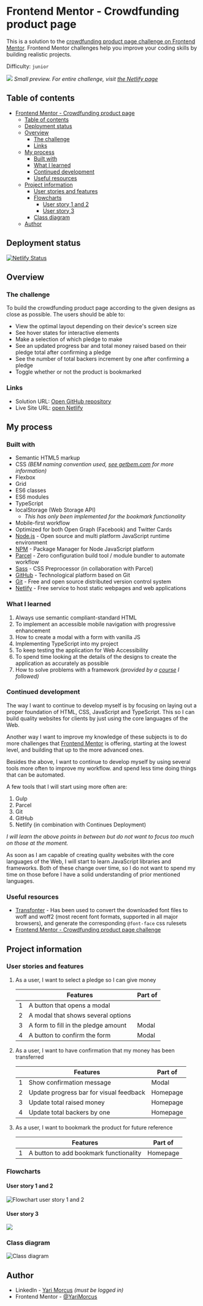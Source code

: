 # Frontend Mentor - Crowdfunding product page

This is a solution to the [crowdfunding product page challenge on Frontend Mentor](https://www.frontendmentor.io/challenges/crowdfunding-product-page-7uvcZe7ZR). Frontend Mentor challenges help you improve your coding skills by building realistic projects.

Difficulty: `junior`

[//]: # 'Insert screenshot below'

![](screenshot.png)
_Small preview. For entire challenge, visit [the Netlify page](https://crowdfunding-product-page-yari-morcus.netlify.app)_

## Table of contents

- [Frontend Mentor - Crowdfunding product page](#frontend-mentor---crowdfunding-product-page)
  - [Table of contents](#table-of-contents)
  - [Deployment status](#deployment-status)
  - [Overview](#overview)
    - [The challenge](#the-challenge)
    - [Links](#links)
  - [My process](#my-process)
    - [Built with](#built-with)
    - [What I learned](#what-i-learned)
    - [Continued development](#continued-development)
    - [Useful resources](#useful-resources)
  - [Project information](#project-information)
    - [User stories and features](#user-stories-and-features)
    - [Flowcharts](#flowcharts)
      - [User story 1 and 2](#user-story-1-and-2)
      - [User story 3](#user-story-3)
    - [Class diagram](#class-diagram)
  - [Author](#author)

## Deployment status

[![Netlify Status](https://api.netlify.com/api/v1/badges/1847b09a-3b92-45eb-b062-59d22aac2553/deploy-status)](https://app.netlify.com/sites/crowdfunding-product-page-yari-morcus/deploys)

## Overview

### The challenge

To build the crowdfunding product page according to the given designs as close as possible.
The users should be able to:

- View the optimal layout depending on their device's screen size
- See hover states for interactive elements
- Make a selection of which pledge to make
- See an updated progress bar and total money raised based on their pledge total after confirming a pledge
- See the number of total backers increment by one after confirming a pledge
- Toggle whether or not the product is bookmarked

### Links

- Solution URL: [Open GitHub repository](https://github.com/YariMorcus/fm-crowdfunding-product-page)
- Live Site URL: [open Netlify](https://crowdfunding-product-page-yari-morcus.netlify.app)

## My process

### Built with

- Semantic HTML5 markup
- CSS _(BEM naming convention used, [see getbem.com](http://getbem.com) for more information)_
- Flexbox
- Grid
- ES6 classes
- ES6 modules
- TypeScript
- localStorage (Web Storage API)
  - _This has only been implemented for the bookmark functionality_
- Mobile-first workflow
- Optimized for both Open Graph (Facebook) and Twitter Cards
- [Node.js](https://nextjs.org/) - Open source and multi platform JavaScript runtime environment
- [NPM](https://www.npmjs.com/) - Package Manager for Node JavaScript platform
- [Parcel](https://parceljs.org/) - Zero configuration build tool / module bundler to automate workflow
- [Sass](https://sass-lang.com/) - CSS Preprocessor (in collaboration with Parcel)
- [GitHub](https://github.com/) - Technological platform based on Git
- [Git](https://git-scm.com/) - Free and open source distributed version control system
- [Netlify](https://www.netlify.com/) - Free service to host static webpages and web applications

### What I learned

1. Always use semantic compliant-standard HTML
2. To implement an accessible mobile navigation with progressive enhancement
3. How to create a modal with a form with vanilla JS
4. Implementing TypeScript into my project
5. To keep testing the application for Web Accessibility
6. To spend time looking at the details of the designs to create the application as accurately as possible
7. How to solve problems with a framework _(provided by a [course](https://www.udemy.com/course/the-complete-javascript-course/) I followed)_

### Continued development

The way I want to continue to develop myself is by focusing on laying out a proper foundation of HTML, CSS, JavaScript and TypeScript.
This so I can build quality websites for clients by just using the core languages of the Web.

Another way I want to improve my knowledge of these subjects is to do more challenges that [Frontend Mentor](https://www.frontendmentor.io/challenges) is offering, starting at the lowest level, and building that up to the more advanced ones.

Besides the above, I want to continue to develop myself by using several tools more often to improve my workflow. and spend less time doing things that can be automated.

A few tools that I will start using more often are:

1. Gulp
2. Parcel
3. Git
4. GitHub
5. Netlify (in combination with Continues Deployment)

_I will learn the above points in between but do not want to focus too much on those at the moment._

As soon as I am capable of creating quality websites with the core languages of the Web, I will start to learn JavaScript libraries and frameworks. Both of these change over time, so I do not want to spend my time on those before I have a solid understanding of prior mentioned languages.

### Useful resources

- [Transfonter](https://transfonter.org) - Has been used to convert the downloaded font files to woff and woff2 (most recent font formats, supported in all major browsers), and generate the corresponding `@font-face` css rulesets
- [Frontend Mentor - Crowdfunding product page challenge](https://www.frontendmentor.io/challenges/crowdfunding-product-page-7uvcZe7ZR)

## Project information

### User stories and features

1. As a user, I want to select a pledge so I can give money

   |     | Features                            | Part of |
   | --- | ----------------------------------- | ------- |
   | 1   | A button that opens a modal         |         |
   | 2   | A modal that shows several options  |         |
   | 3   | A form to fill in the pledge amount | Modal   |
   | 4   | A button to confirm the form        | Modal   |

2. As a user, I want to have confirmation that my money has been transferred

   |     | Features                                | Part of  |
   | --- | --------------------------------------- | -------- |
   | 1   | Show confirmation message               | Modal    |
   | 2   | Update progress bar for visual feedback | Homepage |
   | 3   | Update total raised money               | Homepage |
   | 4   | Update total backers by one             | Homepage |

3. As a user, I want to bookmark the product for future reference

   |     | Features                               | Part of  |
   | --- | -------------------------------------- | -------- |
   | 1   | A button to add bookmark functionality | Homepage |

### Flowcharts

#### User story 1 and 2

![Flowchart user story 1 and 2](flowchart-user-story-1-and-2.png)

#### User story 3

![](flowchart-user-story-3.png)

### Class diagram

![Class diagram](class-diagram.jpeg)

## Author

- LinkedIn - [Yari Morcus](https://www.linkedin.com/in/yarimorcus) _(must be logged in)_
- Frontend Mentor - [@YariMorcus](https://www.frontendmentor.io/profile/YariMorcus)
